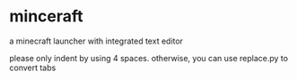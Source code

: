 # minceraft
a minecraft launcher with integrated text editor

please only indent by using 4 spaces. otherwise, you can use replace.py to convert tabs
